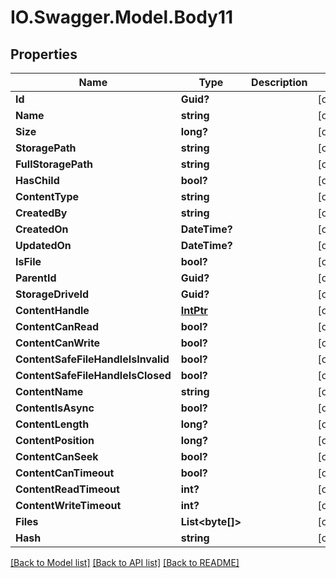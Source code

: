 # IO.Swagger.Model.Body11
## Properties

Name | Type | Description | Notes
------------ | ------------- | ------------- | -------------
**Id** | **Guid?** |  | [optional] 
**Name** | **string** |  | [optional] 
**Size** | **long?** |  | [optional] 
**StoragePath** | **string** |  | [optional] 
**FullStoragePath** | **string** |  | [optional] 
**HasChild** | **bool?** |  | [optional] 
**ContentType** | **string** |  | [optional] 
**CreatedBy** | **string** |  | [optional] 
**CreatedOn** | **DateTime?** |  | [optional] 
**UpdatedOn** | **DateTime?** |  | [optional] 
**IsFile** | **bool?** |  | [optional] 
**ParentId** | **Guid?** |  | [optional] 
**StorageDriveId** | **Guid?** |  | [optional] 
**ContentHandle** | [**IntPtr**](IntPtr.md) |  | [optional] 
**ContentCanRead** | **bool?** |  | [optional] 
**ContentCanWrite** | **bool?** |  | [optional] 
**ContentSafeFileHandleIsInvalid** | **bool?** |  | [optional] 
**ContentSafeFileHandleIsClosed** | **bool?** |  | [optional] 
**ContentName** | **string** |  | [optional] 
**ContentIsAsync** | **bool?** |  | [optional] 
**ContentLength** | **long?** |  | [optional] 
**ContentPosition** | **long?** |  | [optional] 
**ContentCanSeek** | **bool?** |  | [optional] 
**ContentCanTimeout** | **bool?** |  | [optional] 
**ContentReadTimeout** | **int?** |  | [optional] 
**ContentWriteTimeout** | **int?** |  | [optional] 
**Files** | **List&lt;byte[]&gt;** |  | [optional] 
**Hash** | **string** |  | [optional] 

[[Back to Model list]](../README.md#documentation-for-models) [[Back to API list]](../README.md#documentation-for-api-endpoints) [[Back to README]](../README.md)

